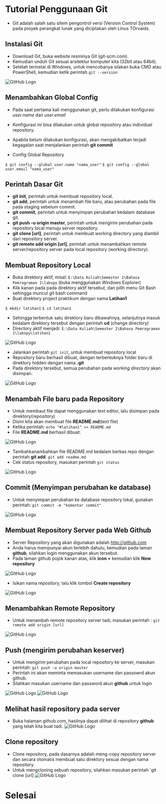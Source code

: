 # Tutorial Penggunaan Git

* Git adalah salah satu sitem pengontrol versi (Version Control System) pada proyek perangkat lunak yang diciptakan oleh Linus TOrvaids.

## Instalasi Git

* Download Git, buka website resminya Git (git-scm.com).
* Kemudian unduh Git sesuai arsitektur komputer kita (32bit atau 64bit).
* Setelah terinstal di Windows, untuk mencobanya silakan buka CMD atau PowerShell, kemudian ketik perintah `git --version`

![GitHub Logo](https://github.com/Jajang1293/Latihan1/blob/master/cmd.PNG)

## Menambahkan Global Config

* Pada saat pertama kali menggunakan git, perlu dilakukan konfigurasi *user.name* dan *user.email*
* Konfigurasi ini bisa dilakukan untuk global repository atau individual repository.
* Apabila belum dilakukan konfigurasi, akan mengakibatkan terjadi kegagalan saat menjalankan perintah **git commit**

* Config Global Repository

`$ git config --global user.name "nama_user"`
`$ git config --global user.email "nama_user"`

## Perintah Dasar Git

* **git init**, perintah untuk membuat repository local.
* **git add**, perintah untuk menambah file baru, atau perubahan pada file pada staging sebelum commit.
* **git commit**, perintah untuk menyimpan perubahan kedalam database git.
* **git push -u origin master**, perintah untuk mengirim perubahan pada repository local menuju server repository.
* **git clone [url]**, perintah untuk membuat working directory yang diambil dari repository server.
* **git remote add origin [url]**, perintah untuk menambahkan remote server/repository server pada local repository (working directory).

## Membuat Repository Local

* Buka direktory aktif, misal: `E:\Data Kuliah\Semester 2\Bahasa Pemrograman 1\labspy` (buka menggunakan Windows Explorer)
* Klik kanan pada pada direktory aktif tersebut, dan pilih menu Git Bash sehingga muncul git bash command
* Buat direktory project praktikum dengan nama **Latihan1**

`$ mkdir latihan1`
`$ cd latihan1`

* Sehingga terbentuk satu direktory baru dibawahnya, selanjutnya masuk kedalam direktory tersebut dengan perintah **cd** (change directory)
* Directory aktif menjadi: `E:\Data Kuliah\Semester 2\Bahasa Pemrograman 1\labspy\latihan1`

![GitHub Logo](https://github.com/Jajang1293/Latihan1/blob/master/mkdir.PNG)

* Jalankan perintah `git init`, untuk membuat repository local
* Repository baru berhasil dibuat, dengan terbentuknya folder baru di direktory hidden dengan nama **.git**
* Pada direktory tersebut, semua perubahan pada *working directory* akan disimpan.

![GitHub Logo](https://github.com/Jajang1293/Latihan1/blob/master/gitinit.PNG)

## Menambah File baru pada Repository

* Untuk membaut file dapat menggunakan text editor, lalu disimpan pada direktory(repository)
* Disini kita akan membuat file **README.md**(text file)
* Ketika perintah:
`echo "#latihan1" >> README.md`
* File **README.md** berhasil dibuat.

![GitHub Logo](https://github.com/Jajang1293/Latihan1/blob/master/readme.PNG)

* Tambahkanambahkan file README.md kedalam berkas repo dengan perintah **git add**.
`git add readme.md`
* Cek status repository, masukan perintah
`git status`
 
![GitHub Logo](https://github.com/Jajang1293/Latihan1/blob/master/gitadd.PNG)

## Commit (Menyimpan perubahan ke database)

 * Untuk menyimpan perubahan ke database repository lokal, gunakan perintah:
  `git commit -m "komentar commit"`
  
![GitHub Logo](https://github.com/Jajang1293/Latihan1/blob/master/gitcommit.PNG) 
  
## Membuat Repository Server pada Web Github

* Server Repository yang akan digunakan adalah http://github.com
* Anda harus mempunyai akun terlebih dahulu, kemudian pada laman **github**, silahkan login menggunakan akun tersebut.
* Pada laman github pojok kanan atas, klik **icon +** kemudian klik **New repository**

![GitHub Logo](https://github.com/Jajang1293/Latihan1/blob/master/new.PNG)

* Isikan nama repository, lalu klik tombol **Create repository**

![GitHub Logo](https://github.com/Jajang1293/Latihan1/blob/master/create.PNG)


## Menambahkan Remote Repository

* Untuk menambah remote repository server tadi, masukan perintah : 
`git remote add origin [url]`

![GitHub Logo](https://github.com/Jajang1293/Latihan1/blob/master/remoteadd.PNG)

## Push (mengirim perubahan keserver)

* Untuk mengirim perubahan pada local repository ke server, masukan perintah:
`git push -u origin master`
* Perintah ini akan meminta memasukan username dan passowrd akun github.
* Silahkan masukan username dan password akun **github** untuk login

![GitHub Logo](https://github.com/Jajang1293/Latihan1/blob/master/login.PNG)
![GitHub Logo](https://github.com/Jajang1293/Latihan1/blob/master/push.PNG)

## Melihat hasil repository pada server 

* Buka halaman github.com, hasilnya dapat dilihat di repository **github** yang telah kita buat tadi.
![GitHub Logo](https://github.com/Jajang1293/Latihan1/blob/master/hasil.PNG)

## Clone repository

* Clone repository, pada dasarnya adalah meng-copy repository server dan secara otomatis membuat satu direktory sesuai dengan nama repository.
* Untuk mengcloning sebuah repository, silahkan masukan perintah
`git clone [url]
![GitHub Logo](https://github.com/Jajang1293/Latihan1/blob/master/clone.PNG)

# Selesai



